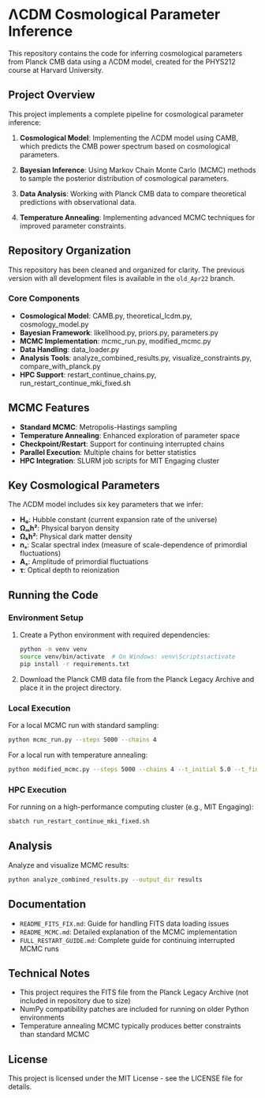# ΛCDM Cosmological Parameter Inference

This repository contains the code for inferring cosmological parameters from Planck CMB data using a ΛCDM model, created for the PHYS212 course at Harvard University.

## Project Overview

This project implements a complete pipeline for cosmological parameter inference:

1. **Cosmological Model**: Implementing the ΛCDM model using CAMB, which predicts the CMB power spectrum based on cosmological parameters.
   
2. **Bayesian Inference**: Using Markov Chain Monte Carlo (MCMC) methods to sample the posterior distribution of cosmological parameters.
   
3. **Data Analysis**: Working with Planck CMB data to compare theoretical predictions with observational data.
   
4. **Temperature Annealing**: Implementing advanced MCMC techniques for improved parameter constraints.

## Repository Organization

This repository has been cleaned and organized for clarity. The previous version with all development files is available in the `old_Apr22` branch.

### Core Components

- **Cosmological Model**: CAMB.py, theoretical_lcdm.py, cosmology_model.py
- **Bayesian Framework**: likelihood.py, priors.py, parameters.py
- **MCMC Implementation**: mcmc_run.py, modified_mcmc.py
- **Data Handling**: data_loader.py
- **Analysis Tools**: analyze_combined_results.py, visualize_constraints.py, compare_with_planck.py
- **HPC Support**: restart_continue_chains.py, run_restart_continue_mki_fixed.sh

## MCMC Features

- **Standard MCMC**: Metropolis-Hastings sampling
- **Temperature Annealing**: Enhanced exploration of parameter space
- **Checkpoint/Restart**: Support for continuing interrupted chains
- **Parallel Execution**: Multiple chains for better statistics
- **HPC Integration**: SLURM job scripts for MIT Engaging cluster

## Key Cosmological Parameters

The ΛCDM model includes six key parameters that we infer:

- **H₀**: Hubble constant (current expansion rate of the universe)
- **Ωₘh²**: Physical baryon density
- **Ωₖh²**: Physical dark matter density
- **nₛ**: Scalar spectral index (measure of scale-dependence of primordial fluctuations)
- **Aₛ**: Amplitude of primordial fluctuations
- **τ**: Optical depth to reionization

## Running the Code

### Environment Setup

1. Create a Python environment with required dependencies:
   ```bash
   python -m venv venv
   source venv/bin/activate  # On Windows: venv\Scripts\activate
   pip install -r requirements.txt
   ```

2. Download the Planck CMB data file from the Planck Legacy Archive and place it in the project directory.

### Local Execution

For a local MCMC run with standard sampling:
```bash
python mcmc_run.py --steps 5000 --chains 4
```

For a local run with temperature annealing:
```bash
python modified_mcmc.py --steps 5000 --chains 4 --t_initial 5.0 --t_final 1.0
```

### HPC Execution

For running on a high-performance computing cluster (e.g., MIT Engaging):
```bash
sbatch run_restart_continue_mki_fixed.sh
```

## Analysis

Analyze and visualize MCMC results:
```bash
python analyze_combined_results.py --output_dir results
```

## Documentation

- `README_FITS_FIX.md`: Guide for handling FITS data loading issues
- `README_MCMC.md`: Detailed explanation of the MCMC implementation
- `FULL_RESTART_GUIDE.md`: Complete guide for continuing interrupted MCMC runs

## Technical Notes

- This project requires the FITS file from the Planck Legacy Archive (not included in repository due to size)
- NumPy compatibility patches are included for running on older Python environments
- Temperature annealing MCMC typically produces better constraints than standard MCMC

## License

This project is licensed under the MIT License - see the LICENSE file for details.